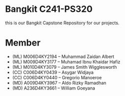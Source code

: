 # Bangkit C241-PS320
this is our Bangkit Capstone Repository for our projects.

# Member
- (ML) M006D4KY2194 – Muhammad Zaidan Albert
- (ML) M009D4KY3177 – Muhamad Ibnu Khaidar Hafiz
- (ML) M010D4KY3079 – James Smith Wigglesworth
- (CC)  C006D4KY0439 – Asygar Widjaya
- (CC)  C006D4KY0440 – Gregorio Manoeroe
- (MD) A009D4KY3967 – Aldo Rizky Ramadhan
- (MD) A236D4KY3661 – William Goeyana

